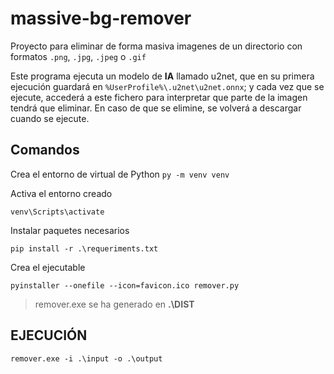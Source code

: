 # massive-bg-remover
Proyecto para eliminar de forma masiva imagenes de un directorio con formatos `.png`, `.jpg`, `.jpeg` o `.gif`

Este programa ejecuta un modelo de **IA** llamado u2net, que en su primera ejecución guardará en `%UserProfile%\.u2net\u2net.onnx`; y cada vez que se ejecute, accederá a este fichero para interpretar que parte de la imagen tendrá que eliminar. En caso de que se elimine, se volverá a descargar cuando se ejecute.

## Comandos
Crea el entorno de virtual de Python
```py -m venv venv```

Activa el entorno creado

```venv\Scripts\activate```

Instalar paquetes necesarios

```pip install -r .\requeriments.txt```

Crea el ejecutable

```pyinstaller --onefile --icon=favicon.ico remover.py```

>remover.exe se ha generado en **.\DIST**
## EJECUCIÓN
```remover.exe -i .\input -o .\output```
